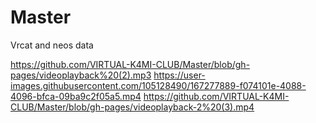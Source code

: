 # Master
Vrcat and neos data

https://github.com/VIRTUAL-K4MI-CLUB/Master/blob/gh-pages/videoplayback%20(2).mp3
https://user-images.githubusercontent.com/105128490/167277889-f074101e-4088-4096-bfca-09ba9c2f05a5.mp4
https://github.com/VIRTUAL-K4MI-CLUB/Master/blob/gh-pages/videoplayback-2%20(3).mp4
